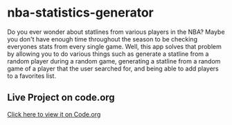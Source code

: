 # nba-statistics-generator

<gif align="left" src="pathto/https://github.com/user-attachments/assets/78c4f37e-52f5-498f-b05e-af9b6146fd7c">

Do you ever wonder about statlines from various players in the NBA? Maybe you don't have enough time throughout the season to be checking everyones stats from every single game. Well, this app solves that problem by allowing you to do various things such as generate a statline from a random player during a random game, generating a statline from a random game of a player that the user searched for, and being able to add players to a favorites list.

## Live Project on code.org 

[Click here to view it on Code.org](https://studio.code.org/projects/applab/7ggYeRJ9kJsn66Y-oLjiioxdk0_9RO_sxni6wLr2spI)



